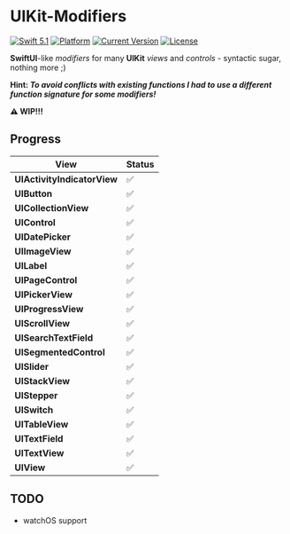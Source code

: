 # UIKit-Modifiers

[![Swift 5.1](https://img.shields.io/badge/swift5.1-compatible-green.svg?longCache=true&style=flat-square)](https://developer.apple.com/swift)
[![Platform](https://img.shields.io/badge/platform-iOS%20%7C%20macOS%20%7C%20tvOS-lightgrey.svg?longCache=true&style=flat-square)](https://www.apple.com)
[![Current Version](https://img.shields.io/github/v/tag/crelies/UIKit-Modifiers?longCache=true&style=flat-square)](https://github.com/crelies/UIKit-Modifiers)
[![License](https://img.shields.io/badge/license-MIT-lightgrey.svg?longCache=true&style=flat-square)](https://en.wikipedia.org/wiki/MIT_License)

**SwiftUI**-like *modifiers* for many **UIKit** *views* and *controls* - syntactic sugar, nothing more ;)

**Hint: *To avoid conflicts with existing functions I had to use a different function signature for some modifiers!***

**⚠️ WIP!!!**

## Progress

| **View**                    | **Status** |
| --------------------------- | ---------- |
| **UIActivityIndicatorView** | ✅          |
| **UIButton**                | ✅          |
| **UICollectionView**        | ✅          |
| **UIControl**               | ✅          |
| **UIDatePicker**            | ✅          |
| **UIImageView**             | ✅          |
| **UILabel**                 | ✅          |
| **UIPageControl**           | ✅          |
| **UIPickerView**            | ✅          |
| **UIProgressView**          | ✅          |
| **UIScrollView**            | ✅          |
| **UISearchTextField**       | ✅          |
| **UISegmentedControl**      | ✅          |
| **UISlider**                | ✅          |
| **UIStackView**             | ✅          |
| **UIStepper**               | ✅          |
| **UISwitch**                | ✅          |
| **UITableView**             | ✅          |
| **UITextField**             | ✅          |
| **UITextView**              | ✅          |
| **UIView**                  | ✅          |

## TODO

- watchOS support
